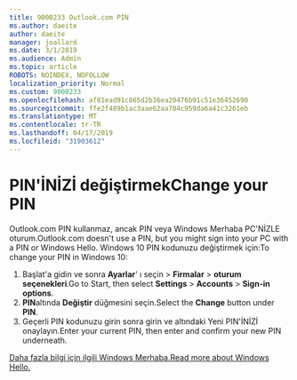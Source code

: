 ```yaml
---
title: 9000233 Outlook.com PIN
ms.author: daeite
author: daeite
manager: joallard
ms.date: 3/1/2019
ms.audience: Admin
ms.topic: article
ROBOTS: NOINDEX, NOFOLLOW
localization_priority: Normal
ms.custom: 9000233
ms.openlocfilehash: af81ead91c865d2b36ea20476b91c51e36452690
ms.sourcegitcommit: ffe2f489b1ac3aae62aa784c959da6a41c3261eb
ms.translationtype: MT
ms.contentlocale: tr-TR
ms.lasthandoff: 04/17/2019
ms.locfileid: "31903612"
---
```

# <a name="change-your-pin"></a><span data-ttu-id="274df-102">PIN'İNİZİ değiştirmek</span><span class="sxs-lookup"><span data-stu-id="274df-102">Change your PIN</span></span>

<span data-ttu-id="274df-103">Outlook.com PIN kullanmaz, ancak PIN veya Windows Merhaba PC'NİZLE oturum.</span><span class="sxs-lookup"><span data-stu-id="274df-103">Outlook.com doesn't use a PIN, but you might sign into your PC with a PIN or Windows Hello.</span></span> <span data-ttu-id="274df-104">Windows 10 PIN kodunuzu değiştirmek için:</span><span class="sxs-lookup"><span data-stu-id="274df-104">To change your PIN in Windows 10:</span></span>

1. <span data-ttu-id="274df-105">Başlat'a gidin ve sonra **Ayarlar**' ı seçin > **Firmalar** > **oturum seçenekleri**.</span><span class="sxs-lookup"><span data-stu-id="274df-105">Go to Start, then select **Settings** > **Accounts** > **Sign-in options**.</span></span>
2. <span data-ttu-id="274df-106">**PIN**altında **Değiştir** düğmesini seçin.</span><span class="sxs-lookup"><span data-stu-id="274df-106">Select the **Change** button under **PIN**.</span></span>
3. <span data-ttu-id="274df-107">Geçerli PIN kodunuzu girin sonra girin ve altındaki Yeni PIN'İNİZİ onaylayın.</span><span class="sxs-lookup"><span data-stu-id="274df-107">Enter your current PIN, then enter and confirm your new PIN underneath.</span></span>

[<span data-ttu-id="274df-108">Daha fazla bilgi için ilgili Windows Merhaba.</span><span class="sxs-lookup"><span data-stu-id="274df-108">Read more about Windows Hello.</span></span>](https://support.microsoft.com/help/17215/)